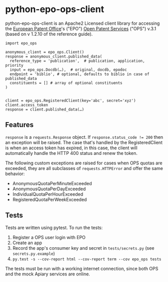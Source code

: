 python-epo-ops-client
=====================

python-epo-ops-client is an Apache2 Licensed client library for accessing the
[European Patent Office][EPO]'s ("EPO") [Open Patent Services][OPS] ("OPS")
v.3.1 (based on v 1.2.10 of the reference guide).

```
import epo_ops

anonymous_client = epo_ops.Client()
response = anonymous_client.published_data(
  reference_type = 'publication',  # publication, application, priority
  input = epo_ops.Docdb(…),  # original, docdb, epodoc
  endpoint = 'biblio', # optional, defaults to biblio in case of published_data
  constituents = [] # array of optional constituents
)


client = epo_ops.RegisteredClient(key='abc', secret='xyz')
client.access_token
response = client.published_data(…)
```

## Features

`response` is a `requests.Response` object. If `response.status_code != 200`
then an exception will be raised. The case that's handled by the
RegisteredClient is when an access token has expired, in this case, the client
will automatically handle the HTTP 400 status and renew the token.

The following custom exceptions are raised for cases when OPS quotas are
exceeded, they are all subclasses of `requests.HTTPError` and offer the same
behavior:

* AnonymousQuotaPerMinuteExceeded
* AnonymousQuotaPerDayExceeded
* IndividualQuotaPerHourExceeded
* RegisteredQuotaPerWeekExceeded

## Tests

Tests are written using pytest. To run the tests:

1.  Register a OPS user login with EPO
2.  Create an app
3.  Record the app's consumer key and secret in `tests/secrets.py` (see
    `secrets.py.example`)
4.  `py.test -s --cov-report html --cov-report term --cov epo_ops tests`

The tests must be run with a working internet connection, since both OPS and
the mock Apiary services are online.


[EPO]: http://epo.org
[OPS]: http://www.epo.org/searching/free/ops.html

